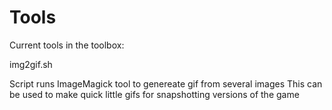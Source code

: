 Tools
=====

Current tools in the toolbox:

img2gif.sh

Script runs ImageMagick tool to genereate gif from several images
This can be used to make quick little gifs for snapshotting versions of the game
